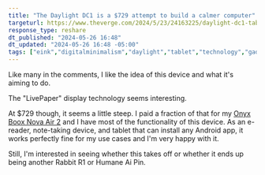 ```yaml
---
title: "The Daylight DC1 is a $729 attempt to build a calmer computer"
targeturl: https://www.theverge.com/2024/5/23/24163225/daylight-dc1-tablet-livepaper
response_type: reshare
dt_published: "2024-05-26 16:48"
dt_updated: "2024-05-26 16:48 -05:00"
tags: ["eink","digitalminimalism","daylight","tablet","technology","gadgets"]
---
```


Like many in the comments, I like the idea of this device and what it's aiming to do. 

The "LivePaper" display technology seems interesting. 

At $729 though, it seems a little steep. I paid a fraction of that for my [Onyx Boox Nova Air 2](/uses) and I have most of the functionality of this device. As an e-reader, note-taking device, and tablet that can install any Android app, it works perfectly fine for my use cases and I'm very happy with it. 

Still, I'm interested in seeing whether this takes off or whether it ends up being another Rabbit R1 or Humane Ai Pin.
